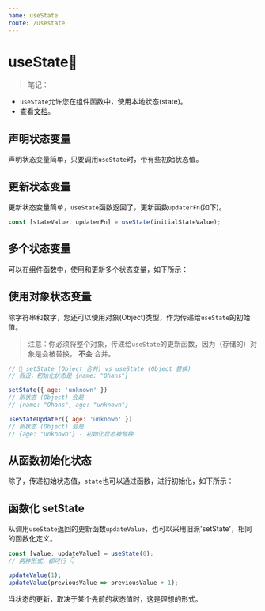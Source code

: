 ```yaml
---
name: useState
route: /usestate
---
```


# useState🦄

> 笔记：

-   `useState`允许您在组件函数中，使用本地状态(state)。
-   查看[文档](https://zh-hans.reactjs.org/docs/hooks-reference.html#usestate)。

## 声明状态变量

声明状态变量简单，只要调用`useState`时，带有些初始状态值。

<Editor code={DeclareStateVar}/>

## 更新状态变量

更新状态变量简单，`useState`函数返回了，更新函数`updaterFn`(如下)。

```js
const [stateValue, updaterFn] = useState(initialStateValue);
```

<Editor code={UpdateStateVar} />

## 多个状态变量

可以在组件函数中，使用和更新多个状态变量，如下所示：

<Editor code={MultipleStateVars} />

## 使用对象状态变量

除字符串和数字，您还可以使用对象(Object)类型，作为传递给`useState`的初始值。

> 注意：你必须将整个对象，传递给`useState`的更新函数，因为（存储的）对象是会被替换， **不会** 合并。

<Editor code={StateObject} />

```js
// 🐢 setState (Object 合并) vs useState (Object 替换)
// 假设，初始化状态是 {name: "Ohans"}

setState({ age: 'unknown' })
// 新状态 (Object) 会是
// {name: "Ohans", age: "unknown"}

useStateUpdater({ age: 'unknown' })
// 新状态 (Object) 会是
// {age: "unknown"} - 初始化状态被替换

```

## 从函数初始化状态

除了，传递初始状态值，`state`也可以通过函数，进行初始化，如下所示：

<Editor code={StateFromFn} />

## 函数化 setState

从调用`useState`返回的更新函数`updateValue`，也可以采用旧派'setState'，相同的函数化定义。

```js
const [value, updateValue] = useState(0);
// 两种形式，都可行 👇

updateValue(1);
updateValue(previousValue => previousValue + 1);
```

当状态的更新，取决于某个先前的状态值时，这是理想的形式。

<Editor code={CounterFnSetState} />
